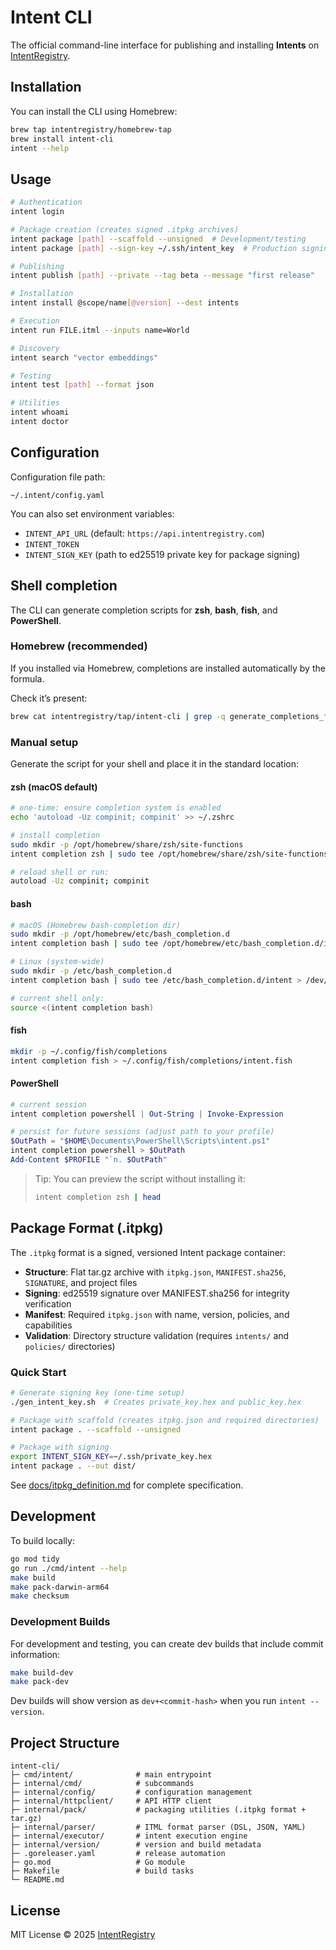 # Intent CLI

The official command-line interface for publishing and installing
**Intents** on [IntentRegistry](https://intentregistry.com).

## Installation

You can install the CLI using Homebrew:

```bash
brew tap intentregistry/homebrew-tap
brew install intent-cli
intent --help
```

## Usage

```bash
# Authentication
intent login

# Package creation (creates signed .itpkg archives)
intent package [path] --scaffold --unsigned  # Development/testing
intent package [path] --sign-key ~/.ssh/intent_key  # Production signing

# Publishing
intent publish [path] --private --tag beta --message "first release"

# Installation
intent install @scope/name[@version] --dest intents

# Execution
intent run FILE.itml --inputs name=World

# Discovery
intent search "vector embeddings"

# Testing
intent test [path] --format json

# Utilities
intent whoami
intent doctor
```

## Configuration

Configuration file path:

    ~/.intent/config.yaml

You can also set environment variables:

- `INTENT_API_URL` (default: `https://api.intentregistry.com`)
- `INTENT_TOKEN`
- `INTENT_SIGN_KEY` (path to ed25519 private key for package signing)

## Shell completion

The CLI can generate completion scripts for **zsh**, **bash**, **fish**, and **PowerShell**.

### Homebrew (recommended)
If you installed via Homebrew, completions are installed automatically by the formula.

Check it’s present:
```bash
brew cat intentregistry/tap/intent-cli | grep -q generate_completions_from_executable && echo "Completions enabled"
```

### Manual setup

Generate the script for your shell and place it in the standard location:

#### zsh (macOS default)
```bash
# one-time: ensure completion system is enabled
echo 'autoload -Uz compinit; compinit' >> ~/.zshrc

# install completion
sudo mkdir -p /opt/homebrew/share/zsh/site-functions
intent completion zsh | sudo tee /opt/homebrew/share/zsh/site-functions/_intent > /dev/null

# reload shell or run:
autoload -Uz compinit; compinit
```

#### bash
```bash
# macOS (Homebrew bash-completion dir)
sudo mkdir -p /opt/homebrew/etc/bash_completion.d
intent completion bash | sudo tee /opt/homebrew/etc/bash_completion.d/intent > /dev/null

# Linux (system-wide)
sudo mkdir -p /etc/bash_completion.d
intent completion bash | sudo tee /etc/bash_completion.d/intent > /dev/null

# current shell only:
source <(intent completion bash)
```

#### fish
```bash
mkdir -p ~/.config/fish/completions
intent completion fish > ~/.config/fish/completions/intent.fish
```

#### PowerShell
```powershell
# current session
intent completion powershell | Out-String | Invoke-Expression

# persist for future sessions (adjust path to your profile)
$OutPath = "$HOME\Documents\PowerShell\Scripts\intent.ps1"
intent completion powershell > $OutPath
Add-Content $PROFILE "`n. $OutPath"
```

> Tip: You can preview the script without installing it:
> ```bash
> intent completion zsh | head
> ```

## Package Format (.itpkg)

The `.itpkg` format is a signed, versioned Intent package container:

- **Structure**: Flat tar.gz archive with `itpkg.json`, `MANIFEST.sha256`, `SIGNATURE`, and project files
- **Signing**: ed25519 signature over MANIFEST.sha256 for integrity verification
- **Manifest**: Required `itpkg.json` with name, version, policies, and capabilities
- **Validation**: Directory structure validation (requires `intents/` and `policies/` directories)

### Quick Start

```bash
# Generate signing key (one-time setup)
./gen_intent_key.sh  # Creates private_key.hex and public_key.hex

# Package with scaffold (creates itpkg.json and required directories)
intent package . --scaffold --unsigned

# Package with signing
export INTENT_SIGN_KEY=~/.ssh/private_key.hex
intent package . --out dist/
```

See [docs/itpkg_definition.md](docs/itpkg_definition.md) for complete specification.

## Development

To build locally:

```bash
go mod tidy
go run ./cmd/intent --help
make build
make pack-darwin-arm64
make checksum
```

### Development Builds

For development and testing, you can create dev builds that include commit information:

```bash
make build-dev
make pack-dev
```

Dev builds will show version as `dev+<commit-hash>` when you run `intent --version`.

## Project Structure

    intent-cli/
    ├─ cmd/intent/              # main entrypoint
    ├─ internal/cmd/            # subcommands
    ├─ internal/config/         # configuration management
    ├─ internal/httpclient/     # API HTTP client
    ├─ internal/pack/           # packaging utilities (.itpkg format + tar.gz)
    ├─ internal/parser/         # ITML format parser (DSL, JSON, YAML)
    ├─ internal/executor/       # intent execution engine
    ├─ internal/version/        # version and build metadata
    ├─ .goreleaser.yaml         # release automation
    ├─ go.mod                   # Go module
    ├─ Makefile                 # build tasks
    └─ README.md

## License

MIT License © 2025 [IntentRegistry](https://intentregistry.com)
